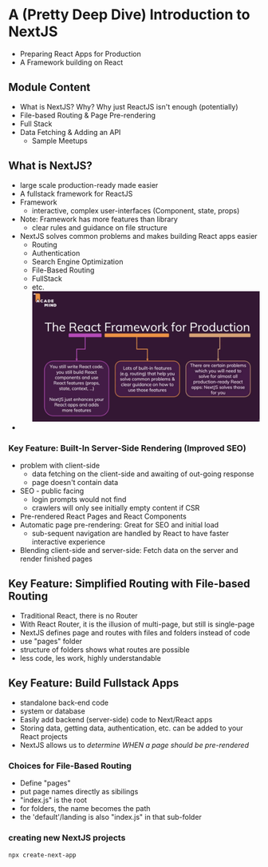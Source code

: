 # A (Pretty Deep Dive) Introduction to NextJS

* Preparing React Apps for Production
* A Framework building on React

## Module Content

* What is NextJS? Why? Why just ReactJS isn't enough (potentially)
* File-based Routing & Page Pre-rendering
* Full Stack
* Data Fetching & Adding an API
  * Sample Meetups


## What is NextJS?
* large scale production-ready made easier
* A fullstack framework for ReactJS
* Framework
  * interactive, complex user-interfaces (Component, state, props)
* Note: Framework has more features than library
  * clear rules and guidance on file structure
* NextJS solves common problems and makes building React apps easier
  * Routing
  * Authentication
  * Search Engine Optimization
  * File-Based Routing
  * FullStack
  * etc.
![NextJS](./NextJSFramework.png)
* 

### Key Feature: Built-In Server-Side Rendering (Improved SEO)
* problem with client-side
  * data fetching on the client-side and awaiting of out-going response
  * page doesn't contain data
* SEO - public facing
  * login prompts would not find
  * crawlers will only see initially empty content if CSR
* Pre-rendered React Pages and React Components
* Automatic page pre-rendering: Great for SEO and initial load
  * sub-sequent navigation are handled by React to have faster interactive experience
* Blending client-side and server-side: Fetch data on the server and render finished pages

## Key Feature: Simplified Routing with File-based Routing
* Traditional React, there is no Router
* With React Router, it is the illusion of multi-page, but still is single-page
* NextJS defines page and routes with files and folders instead of code
 * use "pages" folder
 * structure of folders shows what routes are possible
* less code, les work, highly understandable

## Key Feature: Build Fullstack Apps
* standalone back-end code
* system or database
* Easily add backend (server-side) code to Next/React apps
* Storing data, getting data, authentication, etc. can be added to your React projects
* NextJS allows us to *determine WHEN a page should be pre-rendered*

### Choices for File-Based Routing
* Define "pages"
* put page names directly as sibilings
* "index.js" is the root
* for folders, the name becomes the path
* the 'default'/landing is also "index.js" in that sub-folder

### creating new NextJS projects

```bash 
npx create-next-app
```
